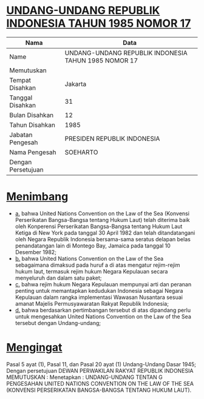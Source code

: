 # [UNDANG-UNDANG REPUBLIK INDONESIA TAHUN 1985 NOMOR 17](http://example.org/legal/document/uu/1985/17)

| Nama | Data |
| ------ | ----- |
|Name|UNDANG-UNDANG REPUBLIK INDONESIA TAHUN 1985 NOMOR 17|
|Memutuskan||
|Tempat Disahkan|Jakarta|
|Tanggal Disahkan|31|
|Bulan Disahkan|12|
|Tahun Disahkan|1985|
|Jabatan Pengesah|PRESIDEN REPUBLIK INDONESIA|
|Nama Pengesah|SOEHARTO|
|Dengan Persetujuan||
# [Menimbang](http://example.org/legal/document/uu/1985/17/menimbang)

* [a.](http://example.org/legal/document/uu/1985/17/menimbang/point/a) bahwa United Nations Convention on the Law of the Sea (Konvensi Perserikatan Bangsa-Bangsa tentang Hukum Laut) telah diterima baik oleh Konperensi Perserikatan Bangsa-Bangsa tentang Hukum Laut Ketiga di New York pada tanggal 30 April 1982 dan telah ditandatangani oleh Negara Republik Indonesia bersama-sama seratus delapan belas penandatangan lain di Montego Bay, Jamaica pada tanggal 10 Desember 1982;
* [b.](http://example.org/legal/document/uu/1985/17/menimbang/point/b) bahwa United Nations Convention on the Law of the Sea sebagaimana dimaksud pada huruf a di atas mengatur rejim-rejim hukum laut, termasuk rejim hukum Negara Kepulauan secara menyeluruh dan dalam satu paket;
* [c.](http://example.org/legal/document/uu/1985/17/menimbang/point/c) bahwa rejim hukum Negara Kepulauan mempunyai arti dan peranan penting untuk memantapkan kedudukan Indonesia sebagai Negara Kepulauan dalam rangka implementasi Wawasan Nusantara sesuai amanat Majelis Permusyawaratan Rakyat Republik Indonesia;
* [d.](http://example.org/legal/document/uu/1985/17/menimbang/point/d) bahwa berdasarkan pertimbangan tersebut di atas dipandang perlu untuk mengesahkan United Nations Convention on the Law of the Sea tersebut dengan Undang-undang;
# [Mengingat](http://example.org/legal/document/uu/1985/17/mengingat)
Pasal 5 ayat (1), Pasal 11, dan Pasal 20 ayat (1) Undang-Undang Dasar 1945; Dengan persetujuan DEWAN PERWAKILAN RAKYAT REPUBLIK INDONESIA MEMUTUSKAN : Menetapkan : UNDANG-UNDANG TENTAN G PENGESAHAN UNITED NATIONS CONVENTION ON THE LAW OF THE SEA (KONVENSI PERSERIKATAN BANGSA-BANGSA TENTANG HUKUM LAUT).